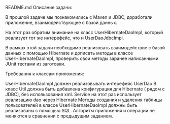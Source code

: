 README.md
Описание задачи:

В прошлой задаче мы познакомились с Maven и JDBC, доработали приложение, взаимодействующее с базой данных.

На этот раз обратим внимание на класс UserHibernateDaoImpl, который реализует тот же интерефейс, что и UserDaoJdbcImpl.

В рамках этой задачи необходимо реализовать взаимодействие с базой данных с помощью Hibernate и дописать методы в классе UserHibernateDaoImpl, проверить свои методы заранее написанными JUnit тестами из заготовки.

Требования к классам приложения:

UserHibernateDaoImpl должен реализовывать интерефейс UserDao
В класс Util должна быть добавлена конфигурация для Hibernate ( рядом с JDBC), без использования xml.
Service на этот раз использует реализацию dao через Hibernate
Методы создания и удаления таблицы пользователей в классе UserHibernateDaoImpl должны быть реализованы с помощью SQL.
Алгоритм приложения и операции не меняются в сравнении с предыдущим заданием.
